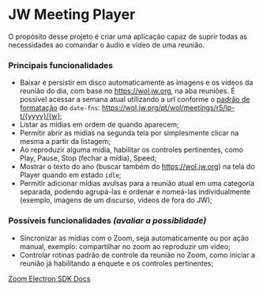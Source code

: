 # JW Meeting Player

O propósito desse projeto é criar uma aplicação capaz de suprir todas as necessidades ao comandar o áudio e vídeo de uma reunião.

### Principais funcionalidades

- Baixar e persistir em disco automaticamente as imagens e os vídeos da reunião do dia, com base no https://wol.jw.org, na aba reuniões. É possível acessar a semana atual utilizando a url conforme o [padrão de formatação](https://date-fns.org/v2.16.1/docs/format) do `date-fns`: https://wol.jw.org/pt/wol/meetings/r5/lp-t/{yyyy}/{w};
- Listar as mídias em ordem de quando aparecem;
- Permitir abrir as mídias na segunda tela por simplesmente clicar na mesma a partir da listagem;
- Ao reproduzir alguma mídia, habilitar os controles pertinentes, como Play, Pause, Stop (fechar a mídia), Speed;
- Mostrar o texto do ano (buscar também do https://wol.jw.org) na tela do Player quando em estado `idle`;
- Permitir adicionar mídias avulsas para a reunião atual em uma categoria separada, podendo agrupá-las e ordenar e nomeá-las individualmente (exemplo, imagens de um discurso, vídeos de fora do JW);

### Possíveis funcionalidades *(avaliar a possiblidade)*

- Sincronizar as mídias com o Zoom, seja automaticamente ou por ação manual, exemplo: compartilhar no zoom ao reproduzir um vídeo;
- Controlar rotinas padrão de controle da reunião no Zoom, como iniciar a reunião já habilitando a enquete e os controles pertinentes;

[Zoom Electron SDK Docs](https://developers.zoom.us/docs/meeting-sdk/electron/)